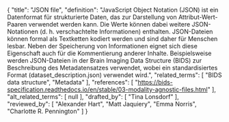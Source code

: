 {
    "title": "JSON file",
    "definition": "JavaScript Object Notation (JSON) ist ein Datenformat für strukturierte Daten, das zur Darstellung von Attribut-Wert-Paaren verwendet werden kann. Die Werte können dabei weitere JSON-Notationen (d. h. verschachtelte Informationen) enthalten. JSON-Dateien können formal als Textketten kodiert werden und sind daher für Menschen lesbar. Neben der Speicherung von Informationen eignet sich diese Eigenschaft auch für die Kommentierung anderer Inhalte. Beispielsweise werden JSON-Dateien in der Brain Imaging Data Structure (BIDS) zur Beschreibung des Metadatensatzes verwendet, wobei ein standardisiertes Format (dataset_description.json) verwendet wird.",
    "related_terms": [
        "BIDS data structure",
        "Metadata"
    ],
    "references": [
        "https://bids-specification.readthedocs.io/en/stable/03-modality-agnostic-files.html"
    ],
    "alt_related_terms": [
        null
    ],
    "drafted_by": [
        "Tina Lonsdorf"
    ],
    "reviewed_by": [
        "Alexander Hart",
        "Matt Jaquiery",
        "Emma Norris",
        "Charlotte R. Pennington"
    ]
}